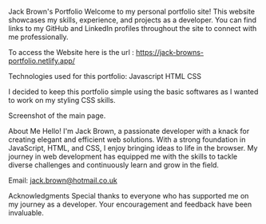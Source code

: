 Jack Brown's Portfolio
Welcome to my personal portfolio site! This website showcases my skills, experience, and projects as a developer. You can find links to my GitHub and LinkedIn profiles throughout the site to connect with me professionally.

To access the Website here is the url : https://jack-browns-portfolio.netlify.app/

Technologies used for this portfolio: 
Javascript
HTML
CSS

I decided to keep this portfolio simple using the basic softwares as I wanted to work on my styling CSS skills.


Screenshot of the main page.

About Me
Hello! I'm Jack Brown, a passionate developer with a knack for creating elegant and efficient web solutions. With a strong foundation in JavaScript, HTML, and CSS, I enjoy bringing ideas to life in the browser. My journey in web development has equipped me with the skills to tackle diverse challenges and continuously learn and grow in the field.

Email: jack.brown@hotmail.co.uk

Acknowledgments
Special thanks to everyone who has supported me on my journey as a developer. Your encouragement and feedback have been invaluable.
